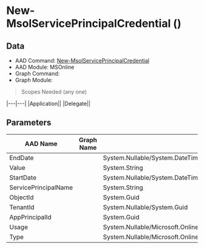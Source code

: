 # New-MsolServicePrincipalCredential ()

## Data

+ AAD Command: [New-MsolServicePrincipalCredential](https://docs.microsoft.com/en-us/powershell/module/MSOnline/New-MsolServicePrincipalCredential)
+ AAD Module: MSOnline
+ Graph Command: [](https://docs.microsoft.com/en-us/powershell/module//)
+ Graph Module: 

> Scopes Needed (any one)

|---|---|
|Application||
|Delegate||

## Parameters

|AAD Name|Graph Name|AAD Type|Graph Type|Infos|
|---|---|---|---|---|
|EndDate||System.Nullable/System.DateTime|||
|Value||System.String|||
|StartDate||System.Nullable/System.DateTime|||
|ServicePrincipalName||System.String|||
|ObjectId||System.Guid|||
|TenantId||System.Nullable/System.Guid|||
|AppPrincipalId||System.Guid|||
|Usage||System.Nullable/Microsoft.Online.Administration.ServicePrincipalCredentialUsage|||
|Type||System.Nullable/Microsoft.Online.Administration.ServicePrincipalCredentialType|||

